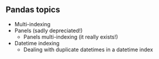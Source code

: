 ## Pandas topics
* Multi-indexing
* Panels (sadly depreciated!) 
  * Panels multi-indexing (it really exists!)
* Datetime indexing
  * Dealing with duplicate datetimes in a datetime index

